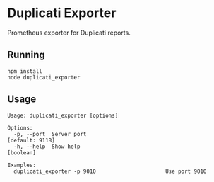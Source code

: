 # Duplicati Exporter

Prometheus exporter for Duplicati reports.

## Running

    npm install
    node duplicati_exporter
    
## Usage

    Usage: duplicati_exporter [options]
    
    Options:
      -p, --port  Server port                                        [default: 9118]
      -h, --help  Show help                                                [boolean]
    
    Examples:
      duplicati_exporter -p 9010                      Use port 9010